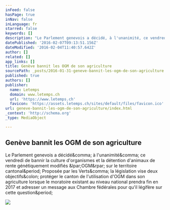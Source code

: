 ```yaml
---
inFeed: false
hasPage: true
inNav: false
inLanguage: fr
starred: false
keywords: []
description: "Le Parlement genevois a décidé, à l'unanimité, ce vendredi de bannir la culture d'organismes et la détention d'animaux de rente génétiquement modifiés (OGM) sur le territoire cantonal. Proposée par les Verts, la législation vise deux objectifs: protéger le canton de l'utilisation d'OGM dans son agriculture lorsque le moratoire existant au niveau national prendra fin en 2017 et adresser un message aux Chambre fédérales pour qu'il légifère sur cette question."
datePublished: '2016-02-07T09:13:51.156Z'
dateModified: '2016-02-04T11:40:57.642Z'
author: []
related: []
app_links: []
title: Genève bannit les OGM de son agriculture
sourcePath: _posts/2016-01-31-geneve-bannit-les-ogm-de-son-agriculture.md
published: true
authors: []
publisher:
  name: Letemps
  domain: www.letemps.ch
  url: 'https://www.letemps.ch'
  favicon: 'https://assets.letemps.ch/sites/default/files/favicon.ico'
url: geneve-bannit-les-ogm-de-son-agriculture/index.html
_context: 'http://schema.org'
_type: MediaObject

---
```

<article style=""><h1>Genève bannit les OGM de son agriculture</h1><p>Le Parlement genevois a décidé&amp;comma; à l'unanimité&amp;comma; ce vendredi de bannir la culture d'organismes et la détention d'animaux de rente génétiquement modifiés &amp;lpar;OGM&amp;rpar; sur le territoire cantonal&amp;period; Proposée par les Verts&amp;comma; la législation vise deux objectifs&amp;colon; protéger le canton de l'utilisation d'OGM dans son agriculture lorsque le moratoire existant au niveau national prendra fin en 2017 et adresser un message aux Chambre fédérales pour qu'il légifère sur cette question&amp;period;</p><img src="https://assets.letemps.ch/sites/default/files/media/2016/01/29/file6o7gkngqezbtqqrbc8.jpg" /></article>